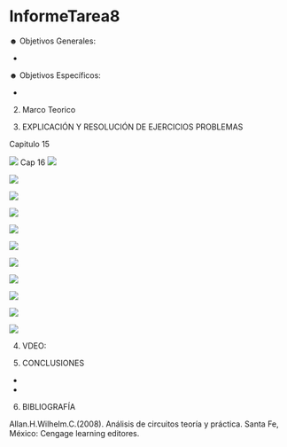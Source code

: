 # InformeTarea8

☻ Objetivos Generales:

*

☻ Objetivos Específicos:

*

2. Marco Teorico 




3. EXPLICACIÓN Y RESOLUCIÓN DE EJERCICIOS PROBLEMAS

Capitulo 15

![](Img/57,59,61,63.PNG)
Cap 16
![](Img/67,2,4.PNG)

![](Img/6,8.PNG)


![](Img/12.PNG)

![](Img/1..png)

![](Img/2..png)

![](Img/3..png)

![](Img/4..png)

![](Img/5..png)

![](Img/6..png)

![](Img/7..png)

![](Img/8..png)

4. VDEO:



5. CONCLUSIONES

*

*

6. BIBLIOGRAFÍA

Allan.H.Wilhelm.C.(2008). Análisis de circuitos teoría y práctica. Santa Fe, México: Cengage learning editores.
